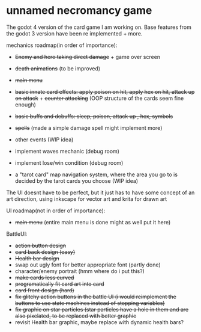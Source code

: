 # unnamed necromancy game
 The godot 4 version of the card game I am working on. Base features from the godot 3 version have been re implemented + more. 

 mechanics roadmap(in order of importance):
 - ~~Enemy and hero taking direct damage~~ + game over screen
 - ~~death animations~~ (to be improved)
 - ~~main menu~~

 - ~~basic innate card effects: apply poison on hit, apply hex on hit, attack up on attack~~ + ~~counter attacking~~
 (OOP structure of the cards seem fine enough)
 - ~~basic buffs and debuffs: sleep, poison, attack up , hex, symbols~~

 - ~~spells~~ (made a simple damage spell might implement more)
 - other events (WIP idea)
 -  implement waves mechanic (debug room)
 -  implement lose/win condition (debug room)
 - a "tarot card" map navigation system, where the area you go to is decided by the tarot cards you choose (WIP idea)

The UI doesnt have to be perfect, but it just has to have some concept of an art direction, using inkscape for vector art
and krita for drawn art

 UI roadmap(not in order of importance):
 - ~~main menu~~ (entire main menu is done might as well put it here)

 BattleUI:
 - ~~action button design~~
 - ~~card back design (easy)~~
 - ~~Health bar design~~
 - swap out ugly font for better appropriate font (partly done)
 - character/enemy portrait (hmm where do i put this?)
 - ~~make cards less curved~~
 - ~~programatically fit card art into card~~
 - ~~card front design (hard)~~
 - ~~fix glitchy action buttons in the battle UI (i would reimplement the buttons to use state machines instead of stopping variables)~~
 - ~~fix graphic on star particles (star particles have a hole in them and are also pixelated, to be replaced with better graphic~~
 - revisit Health bar graphic, maybe replace with dynamic health bars?

